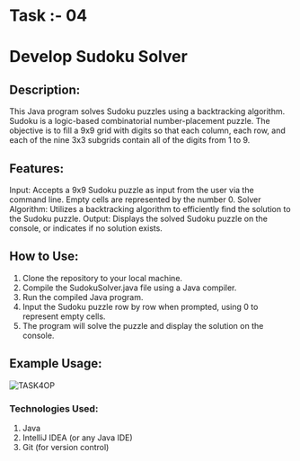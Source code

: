 # Task :- 04 
# Develop Sudoku Solver

## Description:
This Java program solves Sudoku puzzles using a backtracking algorithm. Sudoku is a logic-based combinatorial number-placement puzzle. The objective is to fill a 9x9 grid with digits so that each column, each row, and each of the nine 3x3 subgrids contain all of the digits from 1 to 9.

## Features:
Input: Accepts a 9x9 Sudoku puzzle as input from the user via the command line. Empty cells are represented by the number 0.
Solver Algorithm: Utilizes a backtracking algorithm to efficiently find the solution to the Sudoku puzzle.
Output: Displays the solved Sudoku puzzle on the console, or indicates if no solution exists.

## How to Use:
1. Clone the repository to your local machine.
2. Compile the SudokuSolver.java file using a Java compiler.
3. Run the compiled Java program.
4. Input the Sudoku puzzle row by row when prompted, using 0 to represent empty cells.
5. The program will solve the puzzle and display the solution on the console.

## Example Usage:

![TASK4OP](https://github.com/NitinN24/BYTEUPRISE_SD_04/assets/157646520/375c5960-289e-4081-b767-2ef5ded0afd8)

### Technologies Used:
1. Java
2. IntelliJ IDEA (or any Java IDE)
3. Git (for version control)
